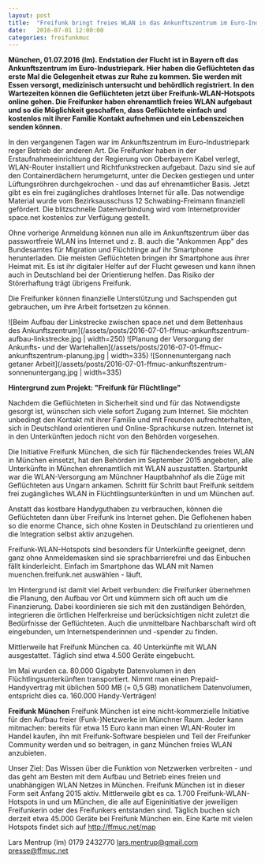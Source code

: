 ```yaml
---
layout: post
title:  "Freifunk bringt freies WLAN in das Ankunftszentrum im Euro-Industriepark"
date:   2016-07-01 12:00:00
categories: freifunkmuc
---
```


**München, 01.07.2016 (lm). Endstation der Flucht ist in Bayern oft das Ankunftszentrum im Euro-Industriepark. Hier haben die Geflüchteten das erste Mal die Gelegenheit etwas zur Ruhe zu kommen. Sie werden mit Essen versorgt, medizinisch untersucht und behördlich registriert. In den Wartezeiten können die Geflüchteten jetzt über Freifunk-WLAN-Hotspots online gehen. Die Freifunker haben ehrenamtlich freies WLAN aufgebaut und so die Möglichkeit geschaffen, dass Geflüchtete einfach und kostenlos mit ihrer Familie Kontakt aufnehmen und ein Lebenszeichen senden können.**

In den vergangenen Tagen war im Ankunftszentrum im Euro-Industriepark reger Betrieb der anderen Art. Die Freifunker haben in der Erstaufnahmeeinrichtung der Regierung von Oberbayern Kabel verlegt, WLAN-Router installiert und Richtfunkstrecken aufgebaut. Dazu sind sie auf den Containerdächern herumgeturnt, unter die Decken gestiegen und unter Lüftungsröhren durchgekrochen - und das auf ehrenamtlicher Basis. Jetzt gibt es ein frei zugängliches drahtloses Internet für alle. Das notwendige Material wurde vom Bezirksausschuss 12 Schwabing-Freimann finanziell gefördert. Die blitzschnelle Datenverbindung wird vom Internetprovider space.net kostenlos zur Verfügung gestellt.

Ohne vorherige Anmeldung können nun alle im Ankunftszentrum über das passwortfreie WLAN ins Internet und z. B. auch die "Ankommen App" des Bundesamtes für Migration und Flüchtlinge auf ihr Smartphone herunterladen. Die meisten Geflüchteten bringen ihr Smartphone aus ihrer Heimat mit. Es ist ihr digitaler Helfer auf der Flucht gewesen und kann ihnen auch in Deutschland bei der Orientierung helfen. Das Risiko der Störerhaftung trägt übrigens Freifunk.

Die Freifunker können finanzielle Unterstützung und Sachspenden gut gebrauchen, um ihre Arbeit fortsetzen zu können.

![Beim Aufbau der Linkstrecke zwischen space.net und dem Bettenhaus des Ankunftszentrum](/assets/posts/2016-07-01-ffmuc-ankunftszentrum-aufbau-linkstrecke.jpg | width=250)
![Planung der Versorgung der Ankunfts- und der Wartehallen](/assets/posts/2016-07-01-ffmuc-ankunftszentrum-planung.jpg | width=335)
![Sonnenuntergang nach getaner Arbeit](/assets/posts/2016-07-01-ffmuc-ankunftszentrum-sonnenuntergang.jpg | width=335)

**Hintergrund zum Projekt: "Freifunk für Flüchtlinge"**

Nachdem die Geflüchteten in Sicherheit sind und für das Notwendigste gesorgt ist, wünschen sich viele sofort Zugang zum Internet. Sie möchten unbedingt den Kontakt mit ihrer Familie und mit Freunden aufrechterhalten, sich in Deutschland orientieren und Online-Sprachkurse nutzen. Internet ist in den Unterkünften jedoch nicht von den Behörden vorgesehen.

Die Initiative Freifunk München, die sich für flächendeckendes freies WLAN in München einsetzt, hat den Behörden im September 2015 angeboten, alle Unterkünfte in München ehrenamtlich mit WLAN auszustatten. Startpunkt war die WLAN-Versorgung am Münchner Hauptbahnhof als die Züge mit Geflüchteten aus Ungarn ankamen. Schritt für Schritt baut Freifunk seitdem frei zugängliches WLAN in Flüchtlingsunterkünften in und um München auf. 
 
Anstatt das kostbare Handyguthaben zu verbrauchen, können die Geflüchteten dann über Freifunk ins Internet gehen. Die Geflohenen haben so die enorme Chance, sich ohne Kosten in Deutschland zu orientieren und die Integration selbst aktiv anzugehen.
 
Freifunk-WLAN-Hotspots sind besonders für Unterkünfte geeignet, denn ganz ohne Anmeldemasken sind sie sprachbarrierefrei und das Einbuchen fällt kinderleicht. Einfach im Smartphone das WLAN mit Namen muenchen.freifunk.net auswählen - läuft.
 
Im Hintergrund ist damit viel Arbeit verbunden: die Freifunker übernehmen die Planung, den Aufbau vor Ort und kümmern sich oft auch um die Finanzierung. Dabei koordinieren sie sich mit den zuständigen Behörden, integrieren die örtlichen Helferkreise und berücksichtigen nicht zuletzt die Bedürfnisse der Geflüchteten. Auch die unmittelbare Nachbarschaft wird oft eingebunden, um Internetspenderinnen und -spender zu finden. 
 
Mittlerweile hat Freifunk München ca. 40 Unterkünfte mit WLAN ausgestattet. Täglich sind etwa 4.500 Geräte eingebucht.

Im Mai wurden ca. 80.000 Gigabyte Datenvolumen in den Flüchtlingsunterkünften transportiert. Nimmt man einen Prepaid-Handyvertrag mit üblichen 500 MB (= 0,5 GB) monatlichem Datenvolumen, entspricht dies ca. 160.000 Handy-Verträgen!


**Freifunk München**
Freifunk München ist eine nicht-kommerzielle Initiative für den Aufbau freier (Funk-)Netzwerke im Münchner Raum. Jeder kann mitmachen: bereits für etwa 15 Euro kann man einen WLAN-Router im Handel kaufen, ihn mit Freifunk-Software bespielen und Teil der Freifunker Community werden und so beitragen, in ganz München freies WLAN anzubieten.

Unser Ziel: Das Wissen über die Funktion von Netzwerken verbreiten - und das geht am Besten mit dem Aufbau und Betrieb eines freien und unabhängigen WLAN Netzes in München.
Freifunk München ist in dieser Form seit Anfang 2015 aktiv. Mittlerweile gibt es ca. 1.700 Freifunk-WLAN-Hotspots in und um München, die alle auf Eigeninitiative der jeweiligen Freifunkerin oder des Freifunkers entstanden sind. Täglich buchen sich derzeit etwa 45.000 Geräte bei Freifunk München ein. Eine Karte mit vielen Hotspots findet sich auf http://ffmuc.net/map

Lars Mentrup (lm)
0179 2432770
lars.mentrup@gmail.com
presse@ffmuc.net

